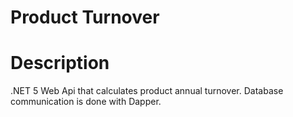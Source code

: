 # Product Turnover

# Description
.NET 5 Web Api that calculates product annual turnover.
Database communication is done with Dapper.

